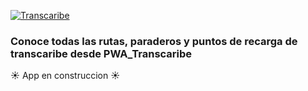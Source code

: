 ﻿[![Transcaribe](http://transcaribe.gov.co/wp-content/uploads/2015/01/unnamed-3-1000x412.jpg "Transcaribe")](http://transcaribe.gov.co/wp-content/uploads/2015/01/unnamed-3-1000x412.jpg "Transcaribe")

### Conoce todas las rutas, paraderos y puntos de recarga de transcaribe desde PWA_Transcaribe

:sunny: App en construccion  :sunny:
